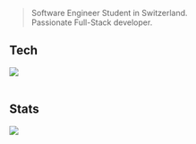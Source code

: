 > Software Engineer Student in Switzerland. <br>
> Passionate Full-Stack developer.

## Tech
<img src="https://skillicons.dev/icons?i=html,css,js,nodejs,express,jest,c,cs,java,maven,mysql,mongodb,docker,cloudflare,aws,linux,bash,replit,lua,robloxstudio,azure,notion,figma,ps"/>
<br><br>

## Stats
<img src="http://github-profile-summary-cards.vercel.app/api/cards/profile-details?username=deltagamingch&theme=tokyonight"/>
